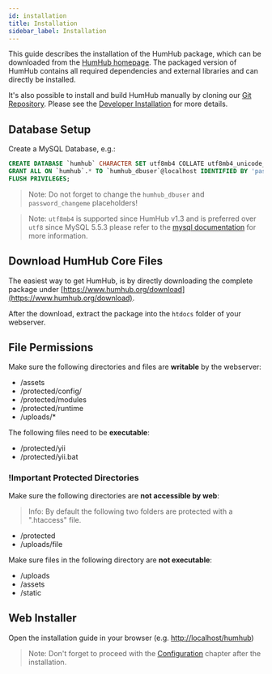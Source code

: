 ```yaml
---
id: installation
title: Installation
sidebar_label: Installation
---
```


This guide describes the installation of the HumHub package, which can be downloaded from the 
[HumHub homepage](https://www.humhub.org/download). The packaged version of HumHub contains all required 
dependencies and external libraries and can directly be installed.
 
It's also possible to install and build HumHub manually by cloning our [Git Repository](https://github.com/humhub/humhub).
Please see the [Developer Installation](../developer/environment.md) for more details.

Database Setup
--------
Create a MySQL Database, e.g.:

```sql
CREATE DATABASE `humhub` CHARACTER SET utf8mb4 COLLATE utf8mb4_unicode_ci;
GRANT ALL ON `humhub`.* TO `humhub_dbuser`@localhost IDENTIFIED BY 'password_changeme';
FLUSH PRIVILEGES;
```

> Note: Do not forget to change the `humhub_dbuser` and `password_changeme` placeholders!

> Note: `utf8mb4` is supported since HumHub v1.3 and is preferred over `utf8` since MySQL 5.5.3 
please refer to the [mysql documentation](https://dev.mysql.com/doc/refman/5.5/en/charset-unicode-utf8mb4.html) for more information.


Download HumHub Core Files
---------------------------

The easiest way to get HumHub, is by directly downloading the complete package under [https://www.humhub.org/download](https://www.humhub.org/download).

After the download, extract the package into the `htdocs` folder of your webserver.


File Permissions
----------------------------

Make sure the following directories and files are **writable** by the webserver:

- /assets
- /protected/config/
- /protected/modules
- /protected/runtime
- /uploads/*

The following files need to be **executable**:

 - /protected/yii
 - /protected/yii.bat
 
### !Important Protected Directories
 
 Make sure the following directories are **not accessible by web**:
 
 > Info: By default the following two folders are protected with a ".htaccess" file.
 
 - /protected
 - /uploads/file
 
 Make sure files in the following directory are **not executable**:
 
 - /uploads
 - /assets
 - /static


Web Installer
-------------------

Open the installation guide in your browser (e.g. [http://localhost/humhub](http://localhost/humhub))

> Note: Don't forget to proceed with the [Configuration](installation-configuration.md) chapter after the installation.
